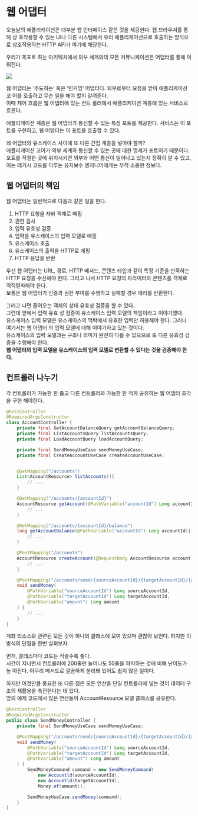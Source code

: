 # 웹 어댑터
오늘날의 애플리케이션은 대부분 웹 인터페이스 같은 것을 제공한다. 웹 브라우저를 통해 상 호작용할 수 있는 UI나 다른 시스템에서 우리 애플리케이션으로 호출하는 방식으로 상호작용하는 HTTP API가 여기에 해당한다.

우리가 목표로 하는 아키텍처에서 외부 세계와의 모든 커뮤니케이션은 어댑터를 통해 이뤄진다.

<img src="./img/1.png" />

웹 어댑터는 ‘주도하는’ 혹은 ‘인커밍’ 어댑터다. 외부로부터 요청을 받아 애플리케이션 코 어를 호출하고 무슨 일을 해야 할지 알려준다. <br>
이때 제어 흐름은 웹 어댑터에 있는 컨트 롤러에서 애플리케이션 계층에 있는 서비스로 흐른다.

애플리케이션 계층은 웹 어댑터가 통신할 수 있는 특정 포트를 제공한다. 서비스는 이 포트를 구현하고, 웹 어댑터는 이 포트를 호출할 수 있다.

왜 어댑터와 유스케이스 사이에 또 다른 간접 계층을 넣어야 할까? <br>
애플리케이션 코어가 외부 세계와 통신할 수 있는 곳에 대한 명세가 포트이기 때문이다. <br>
포트를 적절한 곳에 위치시키면 외부와 어떤 통신이 일어나고 있는지 정확히 알 수 있고, 이는 레거시 코드를 다루는 유지보수 엔지니어에게는 무척 소중한 정보다.

## 웹 어댑터의 책임

웹 어댑터는 일반적으로 다음과 같은 일을 한다.

1. HTTP 요청을 자바 객체로 매핑
2. 권한 검사
3. 입력 유효성 검증
4. 입력을 유스케이스의 입력 모델로 매핑
5. 유스케이스 호출
6. 유스케이스의 출력을 HTTP로 매핑
7. HTTP 응답을 반환

우선 웹 어댑터는 URL, 경로, HTTP 메서드, 콘텐츠 타입과 같이 특정 기준을 만족하는 HTTP 요청을 수신해야 한다. 그러고 나서 HTTP 요청의 파라미터와 콘텐츠를 객체로 역직렬화해야 한다. <br>
보통은 웹 어댑터가 인증과 권한 부여를 수행하고 실패할 경우 에러를 반환한다.

그러고 나면 들어오는 객체의 상태 유효성 검증을 할 수 있다. <br>
그런데 앞에서 입력 유효 성 검증이 유스케이스 입력 모델의 책임이라고 이야기했다. <br>
유스케이스 입력 모델은 유스케이스의 맥락에서 유효한 입력만 허용해야 한다. 그러나 여기서는 웹 어댑터 의 입력 모델에 대해 이야기하고 있는 것이다. <br>
유스케이스의 입력 모델과는 구조나 의미가 완전히 다를 수 있으므로 또 다른 유효성 검증을 수행해야 한다. <br>
**웹 어댑터의 입력 모델을 유스케이스의 입력 모델로 변환할 수 있다는 것을 검증해야 한다.**

## 컨트롤러 나누기

각 컨트롤러가 가능한 한 좁고 다른 컨트롤러와 가능한 한 적게 공유하는 웹 어댑터 조각을 구현 해야한다.

```java
@RestController
@RequiredArgsConstructor 
class AccountController {
    private final GetAccountBalanceQuery getAccountBalanceQuery;
    private final ListAccountsQuery listAccountsQuery;
    private final LoadAccountQuery loadAccountQuery;

    private final SendMoneyUseCase sendMoneyUseCase;
    private final CreateAccountUseCase createAccountUseCase;


    @GetMapping("/accounts")
    List<AccountResource> listAccounts(){
        // ...
    }

    @GetMapping("/accounts/{accountId}")
    AccountResource getAccount(@PathVariable("accountId") Long accountId){
        // ...
    }

    @GetMapping("/accounts/{accountId}/balance")
    long getAccountBalance(@PathVariable("accountId") Long accountId){
        // ...
    }

    @PostMapping("/accounts")
    AccountResource createAccount(@RequestBody AccountResource account){
        // ...
    }

    @PostMapping("/accounts/send/{sourceAccountId}/{targetAccountId}/{amount}")
    void sendMoney(
        @PathVariable("sourceAccountId") Long sourceAccountId,
        @PathVariable("targetAccountId") Long targetAccountId,
        @PathVariable("amount") Long amount
    ) {
        // ...
    }
}
```

계좌 리소스와 관련된 모든 것이 하나의 클래스에 모여 있으며 괜찮아 보인다. 하지만 이 방식의 단점을 한번 살펴보자. 

먼저, 클래스마다 코드는 적을수록 좋다. <br>
시간이 지나면서 컨트롤러에 200줄만 늘어나도 50줄을 파악하는 것에 비해 난이도가 높 아진다. 아무리 메서드로 깔끔하게 분리돼 있어도 쉽지 않은 일이다.

하지만 이것만큼 중요한 또 다른 점은 모든 연산을 단일 컨트롤러에 넣는 것이 데이터 구조의 재활용을 촉진한다는 데 있다. <br>
앞의 예제 코드에서 많은 연산들이 AccountResource 모델 클래스를 공유한다.

```java
@RestController
@RequiredArgsConstructor
public class SendMoneyController {
    private final SendMoneyUseCase sendMoneyUseCase;

    @PostMapping("/accounts/send/{sourceAccountId}/{targetAccountId}/{amount}")
    void sendMoney(
        @PathVariable("sourceAccountId") Long sourceAccountId,
        @PathVariable("targetAccountId") Long targetAccountId,
        @PathVariable("amount") Long amount
    ) {
        SendMoneyCommand command = new SendMoneyCommand(
            new Accountld(sourceAccountId),
            new Accountld(targetAccountId),
            Money.of(amount));

        SendMoneyUseCase.sendMoney(command);
    }
}
```




